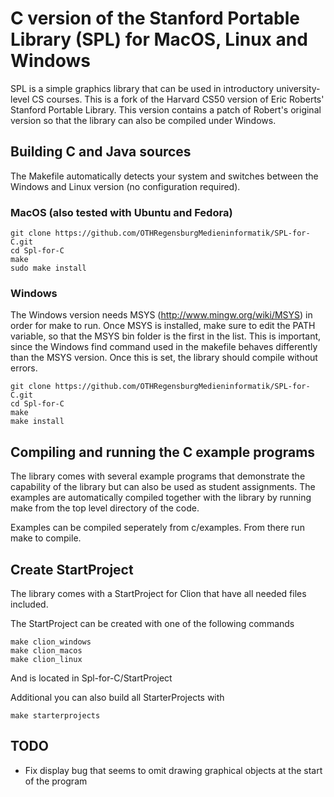 # C version of the Stanford Portable Library (SPL) for MacOS, Linux and Windows

SPL is a simple graphics library that can be used in introductory university-level CS courses.
This is a fork of the Harvard CS50 version of Eric Roberts' Stanford Portable Library. This version contains a patch of Robert's original version so that the library can also be compiled under Windows.

## Building C and Java sources
The Makefile automatically detects your system and switches between the Windows and Linux version (no configuration required).

### MacOS (also tested with Ubuntu and Fedora)

    git clone https://github.com/OTHRegensburgMedieninformatik/SPL-for-C.git
    cd Spl-for-C
    make
    sudo make install

### Windows

The Windows version needs MSYS (http://www.mingw.org/wiki/MSYS) in order for make to run. Once MSYS is installed, make sure to edit the PATH variable, so that the MSYS bin folder is the first in the list. This is important, since the Windows find command used in the makefile behaves differently than the MSYS version. Once this is set, the library should compile without errors.

    git clone https://github.com/OTHRegensburgMedieninformatik/SPL-for-C.git
    cd Spl-for-C
    make
    make install

## Compiling and running the C example programs
The library comes with several example programs that demonstrate the capability of the library but can also be used as student assignments. The examples are automatically compiled together with the library by running make from the top level directory of the code.

Examples can be compiled seperately from c/examples.
From there run make to compile.

## Create StartProject
The library comes with a StartProject for Clion that have all needed files included.

The StartProject can be created with one of the following commands

    make clion_windows    
    make clion_macos
    make clion_linux

And is located in Spl-for-C/StartProject

Additional you can also build all StarterProjects with

    make starterprojects

## TODO

* Fix display bug that seems to omit drawing graphical objects at the start of the program
